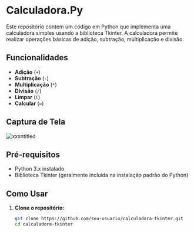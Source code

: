 # Calculadora.Py
Este repositório contém um código em Python que implementa uma calculadora simples usando a biblioteca Tkinter. A calculadora permite realizar operações básicas de adição, subtração, multiplicação e divisão.

## Funcionalidades

- **Adição** (`+`)
- **Subtração** (`-`)
- **Multiplicação** (`*`)
- **Divisão** (`/`)
- **Limpar** (`C`)
- **Calcular** (`=`)

## Captura de Tela

![xxxntitled](https://github.com/Gabrielb04/Calculadora.Py/assets/166271886/4827be60-c725-4666-88bd-1683b6dfe7a9)


## Pré-requisitos

- Python 3.x instalado
- Biblioteca Tkinter (geralmente incluída na instalação padrão do Python)

## Como Usar

1. **Clone o repositório:**

   ```sh
   git clone https://github.com/seu-usuario/calculadora-tkinter.git
   cd calculadora-tkinter
